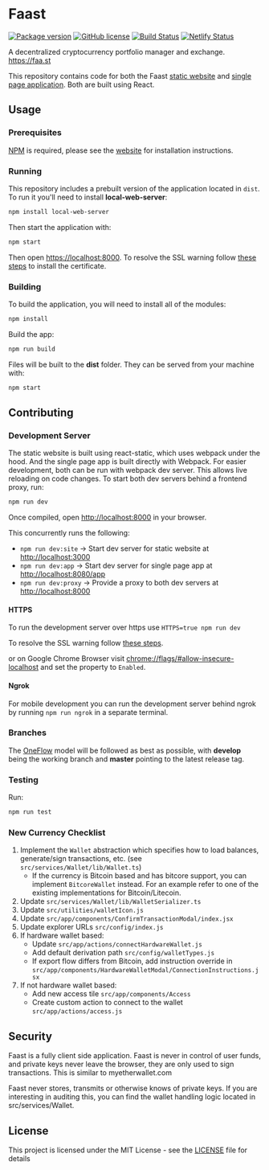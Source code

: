 # Faast

[![Package version](https://img.shields.io/badge/dynamic/json.svg?label=version&url=https%3A%2F%2Fraw.githubusercontent.com%2Fgo-faast%2Ffaast-portfolio%2Fdevelop%2Fpackage.json&query=%24.version&colorB=blue&prefix=v)](https://github.com/go-faast/faast-portfolio/blob/develop/package.json)
[![GitHub license](https://img.shields.io/github/license/go-faast/faast-portfolio.svg)](https://github.com/go-faast/faast-portfolio/blob/develop/LICENSE)
[![Build Status](https://travis-ci.com/go-faast/faast-portfolio.svg?branch=develop)](https://travis-ci.com/go-faast/faast-portfolio)
[![Netlify Status](https://api.netlify.com/api/v1/badges/66a9ab90-10e6-407b-a37d-f711bec26609/deploy-status)](https://app.netlify.com/sites/faast/deploys)

A decentralized cryptocurrency portfolio manager and exchange.
<https://faa.st>

This repository contains code for both the Faast [static website](https://faa.st) and [single page application](https://faa.st/app). Both are built using React.

## Usage

### Prerequisites

[NPM](https://www.npmjs.com/) is required, please see the [website](https://docs.npmjs.com/getting-started/installing-node) for installation instructions.

### Running

This repository includes a prebuilt version of the application located in `dist`. To run it you'll need to install **local-web-server**:

```bash
npm install local-web-server
```

Then start the application with:

```bash
npm start
```

Then open [https://localhost:8000](https://localhost:8000). To resolve the SSL warning follow [these steps](https://github.com/lwsjs/local-web-server/wiki/How-to-get-the-%22green-padlock%22-using-the-built-in-certificate) to install the certificate.

### Building

To build the application, you will need to install all of the modules:

```bash
npm install
```

Build the app:

```bash
npm run build
```

Files will be built to the **dist** folder. They can be served from your machine with:

```bash
npm start
```

## Contributing

### Development Server

The static website is built using react-static, which uses webpack under the hood. And the single page app is built directly with Webpack. For easier development, both can be run with webpack dev server. This allows live reloading on code changes. To start both dev servers behind a frontend proxy, run:

```bash
npm run dev
```

Once compiled, open [http://localhost:8000](http://localhost:8080) in your browser.

This concurrently runs the following:

- `npm run dev:site` -> Start dev server for static website at <http://localhost:3000>
- `npm run dev:app` -> Start dev server for single page app at <http://localhost:8080/app>
- `npm run dev:proxy` -> Provide a proxy to both dev servers at <http://localhost:8000>

#### HTTPS

To run the development server over https use `HTTPS=true npm run dev`

To resolve the SSL warning follow [these steps](https://github.com/lwsjs/local-web-server/wiki/How-to-get-the-%22green-padlock%22-using-the-built-in-certificate).

or on Google Chrome Browser visit [chrome://flags/#allow-insecure-localhost](chrome://flags/#allow-insecure-localhost) and set the property to `Enabled`.

#### Ngrok

For mobile development you can run the development server behind ngrok by running `npm run ngrok` in a separate terminal.

### Branches

The [OneFlow](http://endoflineblog.com/oneflow-a-git-branching-model-and-workflow) model will be followed as best as possible, with **develop** being the working branch and **master** pointing to the latest release tag.

### Testing

Run:

```bash
npm run test
```

### New Currency Checklist

1. Implement the `Wallet` abstraction which specifies how to load balances, generate/sign transactions, etc. (see `src/services/Wallet/lib/Wallet.ts`)
    - If the currency is Bitcoin based and has bitcore support, you can implement `BitcoreWallet` instead. For an example refer to one of the existing implementations for Bitcoin/Litecoin.
1. Update `src/services/Wallet/lib/WalletSerializer.ts`
1. Update `src/utilities/walletIcon.js`
1. Update `src/app/components/ConfirmTransactionModal/index.jsx`
1. Update explorer URLs `src/config/index.js`
1. If hardware wallet based:
    - Update `src/app/actions/connectHardwareWallet.js`
    - Add default derivation path `src/config/walletTypes.js`
    - If export flow differs from Bitcoin, add instruction override in `src/app/components/HardwareWalletModal/ConnectionInstructions.jsx`
1. If not hardware wallet based:
    - Add new access tile `src/app/components/Access`
    - Create custom action to connect to the wallet `src/app/actions/access.js`
  

## Security

Faast is a fully client side application. Faast is never in control of user funds, and private keys never leave the browser, they are only used to sign transactions. This is similar to myetherwallet.com

Faast never stores, transmits or otherwise knows of private keys. If you are interesting in auditing this, you can find the wallet handling logic located in src/services/Wallet.

## License

This project is licensed under the MIT License - see the [LICENSE](LICENSE) file for details
